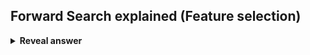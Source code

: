 ## Forward Search explained (Feature selection)
<details>
<summary><b>Reveal answer</b></summary>
1. Create n models, with one feature each<br>2. Select the best one<br>3. create n-1 models by adding one feature<br>4. Select the best one<br>5. Repeat until you have chosen m features<br><br><img src="../../../../../media/paste-6dd17044b4daaa44ea687c292c19e7f75e720583.jpg">
</details>
